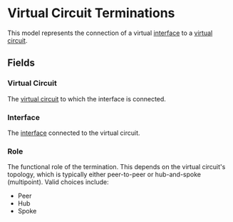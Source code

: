 # Virtual Circuit Terminations

This model represents the connection of a virtual [interface](../dcim/interface.md) to a [virtual circuit](./virtualcircuit.md).

## Fields

### Virtual Circuit

The [virtual circuit](./virtualcircuit.md) to which the interface is connected.

### Interface

The [interface](../dcim/interface.md) connected to the virtual circuit.

### Role

The functional role of the termination. This depends on the virtual circuit's topology, which is typically either peer-to-peer or hub-and-spoke (multipoint). Valid choices include:

* Peer
* Hub
* Spoke
